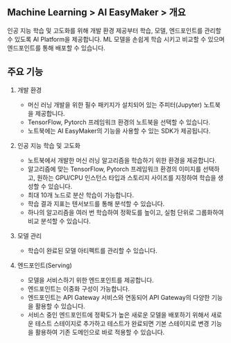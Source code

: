 ## Machine Learning > AI EasyMaker > 개요

인공 지능 학습 및 고도화를 위해 개발 환경 제공부터 학습, 모델, 엔드포인트를 관리할 수 있도록 AI Platform을 제공합니다. ML 모델을 손쉽게 학습 시키고 비교할 수 있으며 엔드포인트를 통해 배포할 수 있습니다.

## 주요 기능

1. 개발 환경
    - 머신 러닝 개발을 위한 필수 패키지가 설치되어 있는 주피터(Jupyter) 노트북을 제공합니다.
    - TensorFlow, Pytorch 프레임워크 환경의 노트북을 선택할 수 있습니다.
    - 노트북에는 AI EasyMaker의 기능을 사용할 수 있는 SDK가 제공됩니다.

2. 인공 지능 학습 및 고도화
    - 노트북에서 개발한 머신 러닝 알고리즘을 학습하기 위한 환경을 제공합니다.
    - 알고리즘에 맞는 TensorFlow, Pytorch 프레임워크 환경의 이미지를 선택하고, 원하는 GPU/CPU 인스턴스 타입과 스토리지 사이즈를 지정하여 학습을 생성할 수 있습니다.
    - 최대 10개 노드로 분산 학습이 가능합니다.
    - 학습 결과 지표는 텐서보드를 통해 분석할 수 있습니다.
    - 하나의 알고리즘을 여러 번 학습하여 정확도를 높이고, 실험 단위로 그룹화하여 비교 분석할 수 있습니다.

3. 모델 관리
    - 학습이 완료된 모델 아티펙트를 관리할 수 있습니다.

4. 엔드포인트(Serving)
    - 모델을 서비스하기 위한 엔드포인트를 제공합니다.
    - 엔드포인트는 이중화 구성이 가능합니다.
    - 엔드포인트는 API Gateway 서비스와 연동되어 API Gateway의 다양한 기능을 활용할 수 있습니다.
    - 서비스 중인 엔드포인트에 정확도가 높은 새로운 모델을 배포하기 위해서 새로운 테스트 스테이지로 추가하고 테스트가 완료되면 기본 스테이지로 변경 기능을 활용하여 기존 도메인으로 바로 적용할 수 있습니다.